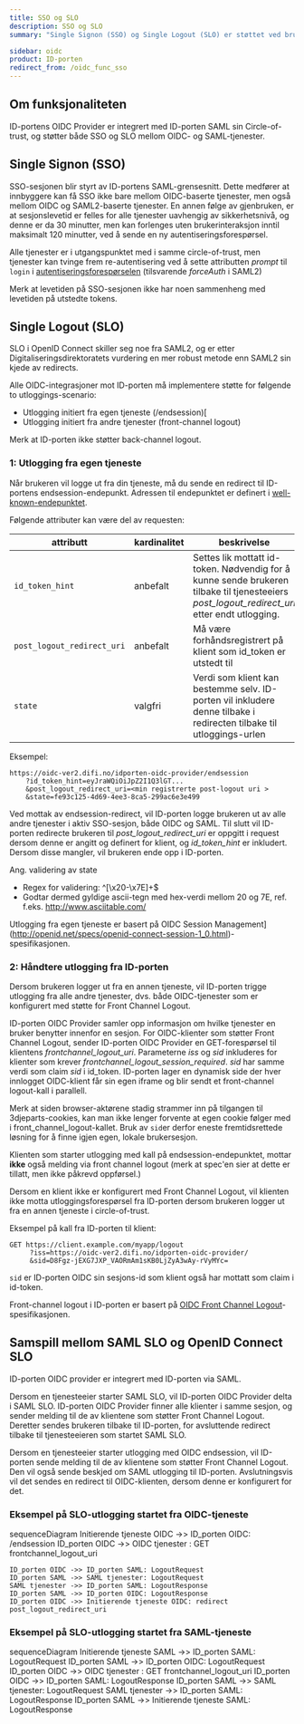 ```yaml
---
title: SSO og SLO
description: SSO og SLO
summary: "Single Signon (SSO) og Single Logout (SLO) er støttet ved bruk av OIDC."

sidebar: oidc
product: ID-porten
redirect_from: /oidc_func_sso
---
```


## Om funksjonaliteten

ID-portens OIDC Provider er integrert med ID-porten SAML sin Circle-of-trust, og støtter både SSO og SLO mellom OIDC- og SAML-tjenester.


## Single Signon (SSO)

SSO-sesjonen blir styrt av ID-portens SAML-grensesnitt. Dette medfører at innbyggere kan få SSO ikke bare mellom OIDC-baserte tjenester, men også mellom OIDC og SAML2-baserte tjenester. En annen følge av gjenbruken, er at sesjonslevetid er felles for alle tjenester uavhengig av sikkerhetsnivå, og denne er da 30 minutter, men kan forlenges uten brukerinteraksjon inntil maksimalt 120 minutter, ved å sende en ny autentiseringsforespørsel.

Alle tjenester er i utgangspunktet med i samme circle-of-trust, men tjenester kan tvinge frem re-autentisering ved å sette attributten *prompt* til `login` i [autentiseringsforespørselen](http://openid.net/specs/openid-connect-core-1_0.html#AuthRequest) (tilsvarende *forceAuth* i SAML2)

Merk at levetiden på SSO-sesjonen ikke har noen sammenheng med levetiden på utstedte tokens.

## Single Logout (SLO)

SLO i OpenID Connect skiller seg noe fra SAML2, og er etter Digitaliseringsdirektoratets  vurdering en mer robust metode enn SAML2 sin kjede av redirects.

Alle OIDC-integrasjoner mot ID-porten må implementere støtte for følgende to utloggings-scenario:

* Utlogging initiert fra egen tjeneste (/endsession)[
* Utlogging initiert fra andre tjenester (front-channel logout)

Merk at ID-porten ikke støtter back-channel logout.

### 1: Utlogging fra egen tjeneste


Når brukeren vil logge ut fra din tjeneste, må du sende en redirect til ID-portens endsession-endepunkt.  Adressen til endepunktet er definert i [well-known-endepunktet]({{site.baseurl}}/docs/idporten/oidc/oidc_func_wellknown).  


Følgende attributer kan være del av requesten:

|attributt|kardinalitet | beskrivelse|
|---|---|---|
|```id_token_hint``` | anbefalt | Settes lik mottatt id-token.  Nødvendig for å kunne sende brukeren tilbake til tjenesteeiers *post_logout_redirect_uri* etter endt utlogging.|
|```post_logout_redirect_uri```| anbefalt | Må være forhåndsregistrert på klient som id_token er utstedt til |
|```state``` | valgfri | Verdi som klient kan bestemme selv.  ID-porten vil inkludere denne tilbake i redirecten tilbake til utloggings-urlen |


Eksempel:
```
https://oidc-ver2.difi.no/idporten-oidc-provider/endsession
	?id_token_hint=eyJraWQiOiJpZ2I1Q3lGT...
	&post_logout_redirect_uri=<min registrerte post-logout uri >
	&state=fe93c125-4d69-4ee3-8ca5-299ac6e3e499
```

Ved mottak av endsession-redirect, vil ID-porten  logge brukeren ut av alle andre tjenester i aktiv SSO-sesjon, både OIDC og SAML. Til slutt vil ID-porten redirecte brukeren til *post_logout_redirect_uri* er oppgitt i request dersom denne er angitt og definert for klient, og *id_token_hint* er inkludert.  Dersom disse mangler, vil brukeren ende opp i ID-porten.


Ang. validering av state
* Regex for validering: ^[\x20-\x7E]+$
* Godtar dermed gyldige ascii-tegn med hex-verdi mellom 20 og 7E, ref. f.eks. http://www.asciitable.com/


Utlogging fra egen tjeneste er basert på OIDC Session Management](http://openid.net/specs/openid-connect-session-1_0.html)-spesifikasjonen.


### 2: Håndtere utlogging fra ID-porten

Dersom brukeren logger ut fra en annen tjeneste, vil ID-porten trigge utlogging fra alle andre tjenester, dvs. både OIDC-tjenester som er konfigurert med støtte for Front Channel Logout.  

ID-porten OIDC Provider samler opp informasjon om hvilke tjenester en bruker benytter innenfor en sesjon.  For OIDC-klienter som støtter Front Channel Logout, sender ID-porten OIDC Provider en GET-forespørsel til klientens *frontchannel_logout_uri*.  Parameterne *iss* og *sid* inkluderes for klienter som krever *frontchannel_logout_session_required*.  *sid* har samme verdi som claim *sid* i id_token.  ID-porten lager en dynamisk side der hver innlogget OIDC-klient får sin egen iframe og blir sendt et front-channel logout-kall i parallell.

Merk at siden browser-aktørene stadig strammer inn på tilgangen til 3djeparts-cookies, kan man ikke lenger forvente at egen cookie følger med i front_channel_logout-kallet. Bruk av `sid`er derfor eneste fremtidsrettede løsning for å finne igjen egen, lokale brukersesjon.

Klienten som starter utlogging med kall på endsession-endepunktet, mottar **ikke** også melding via front channel logout (merk at spec'en sier at dette er tillatt, men ikke påkrevd oppførsel.)

Dersom en klient ikke er konfigurert med Front Channel Logout, vil klienten ikke motta utloggingsforespørsel fra ID-porten dersom brukeren logger ut fra en annen tjeneste i circle-of-trust.  

Eksempel på kall fra ID-porten til klient:
```
GET https://client.example.com/myapp/logout
     ?iss=https://oidc-ver2.difi.no/idporten-oidc-provider/
     &sid=D8Fgz-jEXG7JXP_VAORmAm1sKB0LjZyA3wAy-rVyMYc=
```
`sid` er ID-porten OIDC sin sesjons-id som klient også har mottatt som claim i id-token.


Front-channel logout i ID-porten er basert på  [OIDC Front Channel Logout](http://openid.net/specs/openid-connect-frontchannel-1_0.html)-spesifikasjonen.

## Samspill mellom SAML SLO og OpenID Connect SLO

ID-porten OIDC provider er integrert med ID-porten via SAML.  

Dersom en tjenesteeier starter SAML SLO, vil ID-porten OIDC Provider delta i SAML SLO. ID-porten OIDC Provider finner alle klienter i samme sesjon, og sender melding til de av klientene som støtter Front Channel Logout. Deretter sendes brukeren tilbake til ID-porten, for avsluttende redirect tilbake til tjenesteeieren som startet SAML SLO.

Dersom en tjenesteeier starter utlogging med OIDC endsession, vil ID-porten sende melding til de av klientene som støtter Front Channel Logout.  Den vil også sende beskjed om SAML utlogging til ID-porten.  Avslutningsvis vil det sendes en redirect til OIDC-klienten, dersom denne er konfigurert for det.


### Eksempel på SLO-utlogging startet fra OIDC-tjeneste

<div class="mermaid">
sequenceDiagram
	Initierende tjeneste OIDC ->> ID_porten OIDC: /endsession
	ID_porten OIDC ->> OIDC tjenester : GET frontchannel_logout_uri

	ID_porten OIDC ->> ID_porten SAML: LogoutRequest
	ID_porten SAML ->> SAML tjenester: LogoutRequest
	SAML tjenester ->> ID_porten SAML: LogoutResponse
	ID_porten SAML ->> ID_porten OIDC: LogoutResponse
	ID_porten OIDC ->> Initierende tjeneste OIDC: redirect post_logout_redirect_uri

</div>

### Eksempel på SLO-utlogging startet fra SAML-tjeneste

<div class="mermaid">
sequenceDiagram
	Initierende tjeneste SAML ->> ID_porten SAML: LogoutRequest
	ID_porten SAML ->> ID_porten OIDC: LogoutRequest
	ID_porten OIDC ->> OIDC tjenester : GET frontchannel_logout_uri
	ID_porten OIDC ->> ID_porten SAML: LogoutResponse
	ID_porten SAML ->> SAML tjenester: LogoutRequest
	SAML tjenester ->> ID_porten SAML: LogoutResponse
	ID_porten SAML ->> Initierende tjeneste SAML: LogoutResponse

</div>
